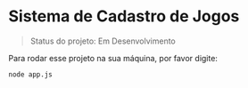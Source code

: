 # Sistema de Cadastro de Jogos
  
> Status do projeto: Em Desenvolvimento
  
Para rodar esse projeto na sua máquina, por favor digite:

```
node app.js
```
